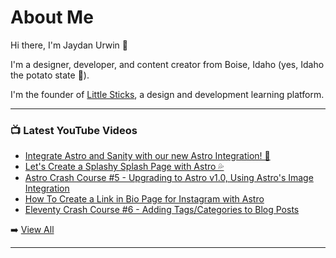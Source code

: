 # About Me

Hi there, I'm Jaydan Urwin 👋

I'm a designer, developer, and content creator from Boise, Idaho (yes, Idaho the potato state 🥔).

I'm the founder of [Little Sticks](https://littlesticks.dev), a design and development learning platform.

--- 

### 📺 Latest YouTube Videos 
<!-- YOUTUBE:START -->
- [Integrate Astro and Sanity with our new Astro Integration! 🚀](https://www.youtube.com/watch?v=NM0FPzVdeUw)
- [Let&#39;s Create a Splashy Splash Page with Astro 💦](https://www.youtube.com/watch?v=o58kSpPMuuI)
- [Astro Crash Course #5 -  Upgrading to Astro v1.0, Using Astro&#39;s Image Integration](https://www.youtube.com/watch?v=ZWcan5m2dP4)
- [How To Create a Link in Bio Page for Instagram with Astro](https://www.youtube.com/watch?v=elKCpg7TerA)
- [Eleventy Crash Course #6 - Adding Tags/Categories to Blog Posts](https://www.youtube.com/watch?v=kRQr9W7WcVc)
<!-- YOUTUBE:END --> 

➡️ [View All](https://youtube.com/jaydanurwin) 

---

<!--
**jaydanurwin/jaydanurwin** is a ✨ _special_ ✨ repository because its `README.md` (this file) appears on your GitHub profile.

Here are some ideas to get you started:

- 🔭 I’m currently working on ...
- 🌱 I’m currently learning ...
- 👯 I’m looking to collaborate on ...
- 🤔 I’m looking for help with ...
- 💬 Ask me about ...
- 📫 How to reach me: ...
- 😄 Pronouns: ...
- ⚡ Fun fact: ...
-->
